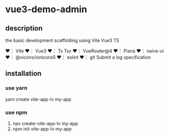 # vue3-demo-admin

## description

the basic development scaffolding using Vite Vue3 TS

❤️： Vite
❤️： Vue3
❤️： Ts Tsx
❤️： VueRouter@4
❤️： Piana
❤️： naive-ui
❤️： @vicons/ionicons5
❤️： eslint
❤️： git Submit a log specification

## installation

### use yarn

yarn create vite-app-lv my-app

### use npm

1. npx create-vite-app-lv my-app
2. npm init vite-app-lv my-app